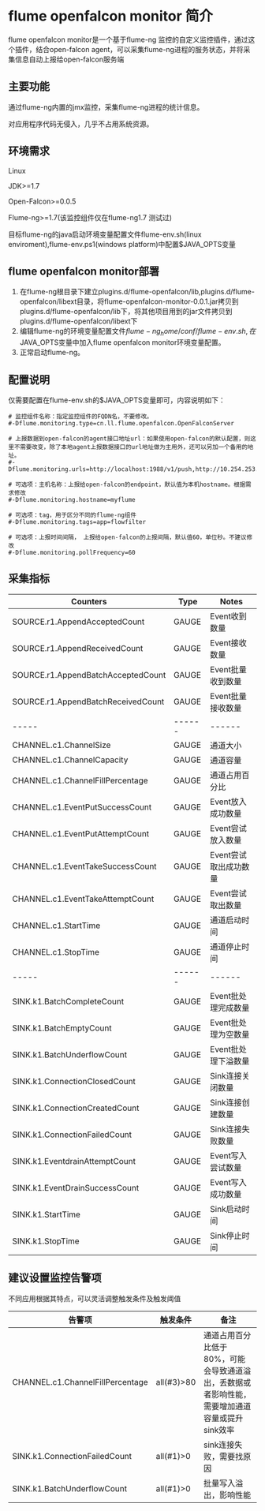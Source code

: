 # flume openfalcon monitor 简介
flume openfalcon monitor是一个基于flume-ng 监控的自定义监控插件，通过这个插件，结合open-falcon agent，可以采集flume-ng进程的服务状态，并将采集信息自动上报给open-falcon服务端

## 主要功能

通过flume-ng内置的jmx监控，采集flume-ng进程的统计信息。

对应用程序代码无侵入，几乎不占用系统资源。

## 环境需求

Linux

JDK>=1.7

Open-Falcon>=0.0.5

Flume-ng>=1.7(该监控组件仅在flume-ng1.7 测试过)

目标flume-ng的java启动环境变量配置文件flume-env.sh(linux enviroment),flume-env.ps1(windows platform)中配置$JAVA_OPTS变量

## flume openfalcon monitor部署

1. 在flume-ng根目录下建立plugins.d/flume-openfalcon/lib,plugins.d/flume-openfalcon/libext目录，将flume-openfalcon-monitor-0.0.1.jar拷贝到plugins.d/flume-openfalcon/lib下，将其他项目用到的jar文件拷贝到plugins.d/flume-openfalcon/libext下
2. 编辑flume-ng的环境变量配置文件$flume-ng_home/conf/flume-env.sh,在$JAVA_OPTS变量中加入flume openfalcon monitor环境变量配置。
3. 正常启动flume-ng。	

## 配置说明
仅需要配置在flume-env.sh的$JAVA_OPTS变量即可，内容说明如下：

    # 监控组件名称：指定监控组件的FQDN名，不要修改。
    #-Dflume.monitoring.type=cn.ll.flume.openfalcon.OpenFalconServer
            
    # 上报数据到open-falcon的agent接口地址url：如果使用open-falcon的默认配置，则这里不需要改变，除了本地agent上报数据接口的url地址做为主用外，还可以另加一个备用的地址。
    #-Dflume.monitoring.urls=http://localhost:1988/v1/push,http://10.254.253.210:1988/v1/push
        
    # 可选项：主机名称：上报给open-falcon的endpoint，默认值为本机hostname。根据需求修改
    #-Dflume.monitoring.hostname=myflume
    
    # 可选项：tag，用于区分不同的flume-ng组件
    #-Dflume.monitoring.tags=app=flowfilter
    
    # 可选项：上报时间间隔， 上报给open-falcon的上报间隔，默认值60，单位秒。不建议修改
    #-Dflume.monitoring.pollFrequency=60
    



## 采集指标

|  Counters |  Type |  Notes| 
| -----| ------| ------| 
| SOURCE.r1.AppendAcceptedCount |  GAUGE  |  Event收到数量  | 
| SOURCE.r1.AppendReceivedCount |  GAUGE  |  Event接收数量  | 
| SOURCE.r1.AppendBatchAcceptedCount |  GAUGE  |  Event批量收到数量  | 
| SOURCE.r1.AppendBatchReceivedCount  |  GAUGE  |  Event批量接收数量  | 
| -----| ------| ------|
| CHANNEL.c1.ChannelSize  |  GAUGE  | 通道大小  | 
| CHANNEL.c1.ChannelCapacity |  GAUGE  | 通道容量  | 
| CHANNEL.c1.ChannelFillPercentage |  GAUGE  | 通道占用百分比  | 
| CHANNEL.c1.EventPutSuccessCount |  GAUGE  |  Event放入成功数量  | 
| CHANNEL.c1.EventPutAttemptCount |  GAUGE  |  Event尝试放入数量  | 
| CHANNEL.c1.EventTakeSuccessCount  |  GAUGE  |  Event尝试取出成功数量  | 
| CHANNEL.c1.EventTakeAttemptCount   |  GAUGE  |  Event尝试取出数量  | 
| CHANNEL.c1.StartTime  |  GAUGE  |  通道启动时间  | 
| CHANNEL.c1.StopTime   |  GAUGE  |  通道停止时间  | 
| -----| ------| ------|
| SINK.k1.BatchCompleteCount |  GAUGE  |  Event批处理完成数量  | 
| SINK.k1.BatchEmptyCount |  GAUGE  |  Event批处理为空数量  | 
| SINK.k1.BatchUnderflowCount |  GAUGE  |  Event批处理下溢数量  | 
| SINK.k1.ConnectionClosedCount |  GAUGE  |  Sink连接关闭数量  | 
| SINK.k1.ConnectionCreatedCount  |  GAUGE  |  Sink连接创建数量  | 
| SINK.k1.ConnectionFailedCount  |  GAUGE  |  Sink连接失败数量  | 
| SINK.k1.EventdrainAttemptCount  |  GAUGE  |  Event写入尝试数量  | 
| SINK.k1.EventDrainSuccessCount |  GAUGE  |  Event写入成功数量  | 
| SINK.k1.StartTime  |  GAUGE  |  Sink启动时间  | 
| SINK.k1.StopTime  |  GAUGE  |  Sink停止时间  | 

## 建议设置监控告警项

不同应用根据其特点，可以灵活调整触发条件及触发阈值

|  告警项 |  触发条件 |  备注|
| -----| ------| ------|
|  CHANNEL.c1.ChannelFillPercentage  |  all(#3)>80  |  通道占用百分比低于80%，可能会导致通道溢出，丢数据或者影响性能，需要增加通道容量或提升sink效率  | 
|  SINK.k1.ConnectionFailedCount  |  all(#1)>0  |  sink连接失败，需要找原因  |
|  SINK.k1.BatchUnderflowCount |  all(#1)>0  |  批量写入溢出，影响性能  |
